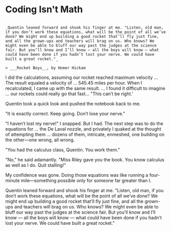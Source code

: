 # Coding Isn't Math

```{admonition} Rockets Move on More Than Fuel

_Quentin leaned forward and shook his finger at me. "Listen, old man, if you don’t work these equations, what will be the point of all we’ve done? We might end up building a good rocket that’ll fly just fine, and all the grown-ups and teachers will brag on us. Who knows? We might even be able to bluff our way past the judges at the science fair. But you’ll know and I’ll know — all the boys will know — what could have been done if you hadn’t lost your nerve. We could have built a great rocket."_

> ___Rocket Boys__, by Homer Hickam

```

I did the calculations, assuming our rocket reached maximum velocity ... The result equaled a velocity of ... 545.45 miles per hour. When I recalculated, I came up with the same result. ... I found it difficult to imagine ... our rockets could really go that fast... "This can’t be right.'

Quentin took a quick look and pushed the notebook back to me.

"It is exactly correct. Keep going. Don’t lose your nerve."

"I haven’t lost my nerve!" I snapped. But I had. The next step was to do the equations for ... the De Laval nozzle, and privately I quaked at the thought of attempting them ... dozens of them, intricate, enmeshed, one building on the other—one wrong, all wrong.

"You had the calculus class, Quentin. You work
them."

"No," he said adamantly. "Miss Riley gave you the book. You know calculus as well as I do. Quit stalling!"

My confidence was gone. Doing those equations was like running a four-minute mile—something possible only for someone far greater than I.

Quentin leaned forward and shook his finger at me. "Listen, old man, if you don’t work these equations, what will be the point of all we’ve done? We might end up building a good rocket that’ll fly just fine, and all the grown-ups and teachers will brag on us. Who knows? We might even be able to bluff our way past the judges at the science fair. But you’ll know and I’ll know — all the boys will know — what could have been done if you hadn’t lost your nerve. We could have built a great rocket."
